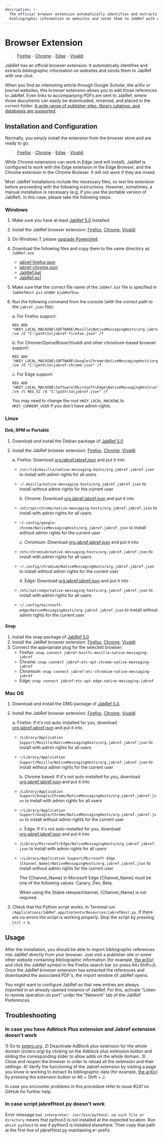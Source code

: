 ```yaml
---
description: >-
  The official browser extension automatically identifies and extracts
  bibliographic information on websites and sends them to JabRef with one click.
---
```


# Browser Extension

> [Firefox](https://addons.mozilla.org/en-US/firefox/addon/jabref/?src=external-github) - [Chrome](https://chrome.google.com/webstore/detail/jabref-browser-extension/bifehkofibaamoeaopjglfkddgkijdlh) - [Edge](https://microsoftedge.microsoft.com/addons/detail/pgkajmkfgbehiomipedjhoddkejohfna) - [Vivaldi](https://chrome.google.com/webstore/detail/jabref-browser-extension/bifehkofibaamoeaopjglfkddgkijdlh)

JabRef has an official browser extension. It automatically identifies and extracts bibliographic information on websites and sends them to JabRef with one click.

When you find an interesting article through Google Scholar, the arXiv or journal websites, this browser extension allows you to add those references to JabRef. Even links to accompanying PDFs are sent to JabRef, where those documents can easily be downloaded, renamed, and placed in the correct folder. [A wide range of publisher sites, library catalogs, and databases are supported](https://www.zotero.org/support/translators).

## Installation and Configuration

Normally, you simply install the extension from the browser store and are ready to go.

> [Firefox](https://addons.mozilla.org/en-US/firefox/addon/jabref/?src=external-github) - [Chrome](https://chrome.google.com/webstore/detail/jabref-browser-extension/bifehkofibaamoeaopjglfkddgkijdlh) - [Edge](https://microsoftedge.microsoft.com/addons/detail/pgkajmkfgbehiomipedjhoddkejohfna) - [Vivaldi](https://chrome.google.com/webstore/detail/jabref-browser-extension/bifehkofibaamoeaopjglfkddgkijdlh)

While Chrome extensions can work in Edge \(and will install\), JabRef is configured to work with the Edge extension in the Edge Browser, and the Chrome extension in the Chrome Browser. It will not work if they are mixed.

Most JabRef installations include the necessary files, so test the extension before proceeding with the following instructions. However, sometimes, a manual installation is necessary \(e.g. if you use the portable version of JabRef\). In this case, please take the following steps:

### Windows

1. Make sure you have at least [JabRef 5.0](https://www.jabref.org/#downloads) installed.
2. Install the JabRef browser extension: [Firefox](https://addons.mozilla.org/en-US/firefox/addon/jabref/?src=external-github), [Chrome](https://chrome.google.com/webstore/detail/jabref-browser-extension/bifehkofibaamoeaopjglfkddgkijdlh), [Vivaldi](https://chrome.google.com/webstore/detail/jabref-browser-extension/bifehkofibaamoeaopjglfkddgkijdlh)
3. On Windows 7, please [upgrade Powershell](https://www.microsoft.com/en-us/download/details.aspx?id=54616).
4. Download the following files and copy them to the same directory as `JabRef.exe`
   * [jabref-firefox.json](https://raw.githubusercontent.com/JabRef/jabref/master/buildres/windows/jabref-firefox.json)
   * [jabref-chrome.json](https://raw.githubusercontent.com/JabRef/jabref/master/buildres/windows/jabref-chrome.json)
   * [JabRef.bat](https://raw.githubusercontent.com/JabRef/jabref/master/buildres/windows/JabRefHost.bat)
   * [JabRef.ps1](https://raw.githubusercontent.com/JabRef/jabref/master/buildres/windows/JabRefHost.ps1)
5. Make sure that the correct file name of the `JabRef.bat` file is specified in `JabRefHost.ps1` under `$jabRefExe`.
6. Run the following command from the console \(with the correct path to the `jabref.json` file\):

   a. For Firefox support:

   ```text
   REG ADD "HKEY_LOCAL_MACHINE\SOFTWARE\Mozilla\NativeMessagingHosts\org.jabref.jabref" /ve /d "C:\path\to\jabref-firefox.json" /f
   ```

   b. For Chrome/Opera/Brave/Vivaldi and other chromium-based browser support:

   ```text
   REG ADD "HKEY_LOCAL_MACHINE\SOFTWARE\Google\Chrome\NativeMessagingHosts\org.jabref.jabref" /ve /d "C:\path\to\jabref-chrome.json" /f
   ```

   c. For Edge support:

   ```text
   REG ADD "HKEY_LOCAL_MACHINE\Software\Microsoft\Edge\NativeMessagingHosts\org.jabref.jabref" /ve /t REG_SZ /d "C:\path\to\jabref.json" /f
   ```

   You may need to change the root `HKEY_LOCAL_MACHINE` to `HKEY_CURRENT_USER` if you don't have admin rights.

### Linux

#### Deb, RPM or Portable

1. Download and install the Debian package of [JabRef 5.0](https://www.jabref.org/#downloads)
2. Install the JabRef browser extension: [Firefox](https://addons.mozilla.org/en-US/firefox/addon/jabref/?src=external-github), [Chrome](https://chrome.google.com/webstore/detail/jabref-browser-extension/bifehkofibaamoeaopjglfkddgkijdlh), [Vivaldi](https://chrome.google.com/webstore/detail/jabref-browser-extension/bifehkofibaamoeaopjglfkddgkijdlh)

   a. Firefox: Download [org.jabref.jabref.json](https://raw.githubusercontent.com/JabRef/jabref/master/buildres/linux/native-messaging-host/firefox/org.jabref.jabref.json) and put it into

   * `/usr/lib/mozilla/native-messaging-hosts/org.jabref.jabref.json` to install with admin rights for all users
   * `~/.mozilla/native-messaging-hosts/org.jabref.jabref.json` to install without admin rights for the current user

     b. Chrome: Download [org.jabref.jabref.json](https://raw.githubusercontent.com/JabRef/jabref/master/buildres/linux/native-messaging-host/chromium/org.jabref.jabref.json) and put it into

   * `/etc/opt/chrome/native-messaging-hosts/org.jabref.jabref.json` to install with admin rights for all users
   * `~/.config/google-chrome/NativeMessagingHosts/org.jabref.jabref.json` to install without admin rights for the current user

     c. Chromium: Download [org.jabref.jabref.json](https://raw.githubusercontent.com/JabRef/jabref/master/buildres/linux/native-messaging-host/chromium/org.jabref.jabref.json) and put it into

   * `/etc/chromium/native-messaging-hosts/org.jabref.jabref.json` to install with admin rights for all users
   * `~/.config/chromium/NativeMessagingHosts/org.jabref.jabref.json` to install without admin rights for the current user

     d. Edge: Download [org.jabref.jabref.json](https://raw.githubusercontent.com/JabRef/jabref/master/buildres/linux/native-messaging-host/chromium/org.jabref.jabref.json) and put it into

   * `/etc/opt/edge/native-messaging-hosts/org.jabref.jabref.json` to install with admin rights for all users
   * `~/.config/microsoft-edge/NativeMessagingHosts/org.jabref.jabref.json` to install without admin rights for the current user

#### Snap

1. Install the snap package of [JabRef 5.0](https://snapcraft.io/jabref)
2. Install the JabRef browser extension: [Firefox](https://addons.mozilla.org/en-US/firefox/addon/jabref/?src=external-github), [Chrome](https://chrome.google.com/webstore/detail/jabref-browser-extension/bifehkofibaamoeaopjglfkddgkijdlh), [Vivaldi](https://chrome.google.com/webstore/detail/jabref-browser-extension/bifehkofibaamoeaopjglfkddgkijdlh)
3. Connect the appropriate plug for the selected browser:
   * Firefox: `snap connect jabref:hostfs-mozilla-native-messaging-jabref`
   * Chrome: `snap connect jabref:etc-opt-chrome-native-messaging-jabref`
   * Chromium: `snap connect jabref:etc-chromium-native-messaging-jabref`
   * Edge: `snap connect jabref:etc-opt-edge-native-messaging-jabref`

### Mac OS

1. Download and install the DMG package of [JabRef 5.0](https://www.jabref.org/#downloads).
2. Install the JabRef browser extension: [Firefox](https://addons.mozilla.org/en-US/firefox/addon/jabref/?src=external-github), [Chrome](https://chrome.google.com/webstore/detail/jabref-browser-extension/bifehkofibaamoeaopjglfkddgkijdlh), [Vivaldi](https://chrome.google.com/webstore/detail/jabref-browser-extension/bifehkofibaamoeaopjglfkddgkijdlh)

   a. Firefox: If it's not auto-installed for you, download [org.jabref.jabref.json](https://raw.githubusercontent.com/JabRef/jabref/master/buildres/mac/native-messaging-host/firefox/org.jabref.jabref.json) and put it into

   * `/Library/Application Support/Mozilla/NativeMessagingHosts/org.jabref.jabref.json` to install with admin rights for all users
   * `~/Library/Application Support/Mozilla/NativeMessagingHosts/org.jabref.jabref.json` to install without admin rights for the current user

     b. Chrome based: If it's not auto-installed for you, download [org.jabref.jabref.json](https://raw.githubusercontent.com/JabRef/jabref/master/buildres/mac/native-messaging-host/chromium/org.jabref.jabref.json) and put it into

   * `/Library/Application Support/Google/Chrome/NativeMessagingHosts/org.jabref.jabref.json` to install with admin rights for all users
   * `~/Library/Application Support/Google/Chrome/NativeMessagingHosts/org.jabref.jabref.json` to install without admin rights for the current user

     c. Edge: If it's not auto-installed for you, download [org.jabref.jabref.json](https://raw.githubusercontent.com/JabRef/jabref/master/buildres/mac/native-messaging-host/chromium/org.jabref.jabref.json) and put it into

   * `/Library/Microsoft/Edge/NativeMessagingHosts/org.jabref.jabref.json` to install with admin rights for all users
   * `~/Library/Application Support/Microsoft Edge {Channel_Name}/NativeMessagingHosts/org.jabref.jabref.json` to install without admin rights for the current user

     The {Channel\_Name} in Microsoft Edge {Channel\_Name} must be one of the following values: Canary, Dev, Beta.

     When using the Stable release/channel, {Channel\_Name} is not required.

3. Check that the Python script works. In Terminal run `/Applications/JabRef.app/Contents/Resources/jabrefHost.py`. If there are no errors the script is working properly. Stop the script by pressing `Ctrl + D`.

## Usage

After the installation, you should be able to import bibliographic references into JabRef directly from your browser. Just visit a publisher site or some other website containing bibliographic information \(for example, [the arXiv](http://arxiv.org/list/gr-qc/pastweek?skip=0&show=5)\) and click the JabRef symbol in the Firefox search bar \(or press Alt+Shift+J\). Once the JabRef browser extension has extracted the references and downloaded the associated PDF's, the import window of JabRef opens.

You might want to configure JabRef so that new entries are always imported in an already opened instance of JabRef. For this, activate "Listen to remote operation on port" under the "Network" tab of the JabRef Preferences.

## Troubleshooting

### In case you have Adblock Plus extension and Jabref extension doesn't work

1\) Go to [zotero.org](https://zotero.org). 2\) Deactivate AdBlock plus extension for the whole domain \(zotero.org\) by clicking on the Adblock plus extension button and sliding the corresponding slider to allow adds on the whole domain. 3\) Close and reopen the browser in order to reload all the extension and their settings. 4\) Verify the functioning of the Jabref extension by visiting a page you know is working to extract its bibliographic data \(for example, [the arXiv](http://arxiv.org/list/gr-qc/pastweek?skip=0&show=5)\) by pressing the extension button or Alt + Shift + J.

In case you encounter problems in this procedure refer to issue \#241 on GitHub for further help.

### In case script jabrefHost.py doesn't work

Error message `bad interpreter: /usr/bin/python3: no such file or directory` means that python3 is not installed at the expected location. Run `which python3` to see if python3 is installed elsewhere. Then copy that path at the first line of jabrefHost.py maintaining `#!` prefix.


